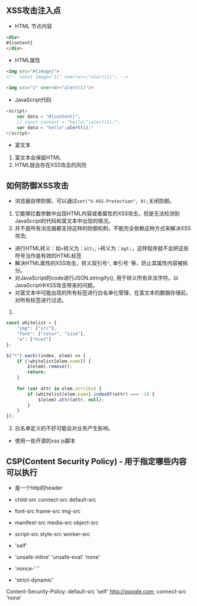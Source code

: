 
## XSS攻击注入点
- HTML 节点内容
```html
<div>
#{content}
</div>
```
- HTML属性
```html
<img src="#{image}">
<!-- const image="1\" onerror=\"alert(1)"; -->

<img src="1" onerror="alert(1)"/>
```
- JavaScript代码
```javascript
<script>
	var data = "#{content}";
	// const content = "hello\";alert(1);";
	var data = "hello";alert(1);"
</script>
```

- 富文本
1. 富文本会保留HTML
2. HTML就会存在XSS攻击的风险



## 如何防御XSS攻击
- 浏览器自带防御，可以通过`set("X-XSS-Protection", 0);`关闭防御。
1. 它能够拦截参数中出现HTML内容或者属性的XSS攻击，但是无法检测到JavaScript的代码和富文本中出现的情况。
2. 并不是所有浏览器都支持这样的防御机制，不能完全依赖这种方式来解决XSS攻击;
- 进行HTML转义：如`<`转义为：`&lt;`, `>`转义为：`&gt;`，这样程序就不会把这些符号当作是有效的HTML标签 
- 解决HTML属性的XSS攻击，转义双引号`"`, 单引号`'`等，防止其属性内容被拆分。
- 对JavaScript的code进行JSON.stringify(), 用于转义所有非法字符。以JavaScript中XSS攻击带来的问题。
- 对富文本中可能出现的所有标签进行白名单化管理，在富文本的数据存储前，对所有标签进行过滤。
1. 
```javascript
const whitelist = {
	"img": ["src"],
	"font": ["color", "size"],
	"a": ["href"]
};

$("*").each((index, elem) => {
	if (!whitelist[elem.name]) {
		$(elem).remove();
		return;
	}
	
	for (var attr in elem.attribs) {
		if (whitelist[elem.name].indexOf(attr) === -1) {
			$(elem).attr(attr, null);
		}
	}
});
```
2. 白名单定义的不好可能会对业务产生影响。
- 使用一些开源的xss js脚本

## CSP(Content Security Policy) - 用于指定哪些内容可以执行
- 是一个http的header
- child-src connect-src default-src
- font-src frame-src img-src
- manifest-src media-src object-src
- script-src style-src worker-src

- <host-source> <scheme-source> 'self'
- 'unsafe-inline' 'unsafe-eval' 'none'
- 'nonce-<base64-value>' '<hash-source>`
- 'strict-dynamic'

Content-Security-Policy: default-src 'self' http://google.com; connect-src 'none'

